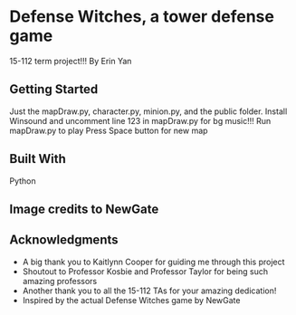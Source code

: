 # Defense Witches, a tower defense game

15-112 term project!!! By Erin Yan

## Getting Started

Just the mapDraw.py, character.py, minion.py, and the public folder.
Install Winsound and uncomment line 123 in mapDraw.py for bg music!!!
Run mapDraw.py to play
Press Space button for new map

## Built With
Python

## Image credits to NewGate
## Acknowledgments
* A big thank you to Kaitlynn Cooper for guiding me through this project
* Shoutout to Professor Kosbie and Professor Taylor for being such amazing professors
* Another thank you to all the 15-112 TAs for your amazing dedication!
* Inspired by the actual Defense Witches game by NewGate

